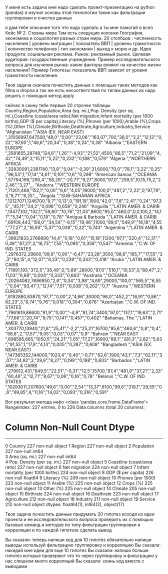 У меня есть задача мне надо сделать проект-презентацию на python (pandas)
я изучил основы этой технологии такие как фильтрации группировки и очистка данных 

я дам тебе описание того что надо сделать а ты мне помогай
я всел Кейс № 2. Страны мира 
Там есть следущие колонки География, экономика и социология разных стран мира.
20 столбцов : численность населения | уровень миграции | показатель ВВП | уровень грамотности | количество телефонов | тип экономики | выход к морю и др.
Идея продукта: социальная реклама.
Рынок: рекламный рынок.
Целевая аудитория: государственные учреждения.
Пример исследовательского вопроса для изучения рынка: какие факторы влияют на качество жизни населения?
Пример Гипотезы: показатель ВВП зависит от уровня грамотности населения.

Твоя задача сначала почистить данные с помощью таких методов как fillna и dropna а так же есть несоответствия по типам данных их надо решить с помощью метод apply 

сейчас я скину тебе первые 20 строчек таблицы
Country,Region,Population,Area (sq. mi.),Pop. Density (per sq. mi.),Coastline (coast/area ratio),Net migration,Infant mortality (per 1000 births),GDP ($ per capita),Literacy (%),Phones (per 1000),Arable (%),Crops (%),Other (%),Climate,Birthrate,Deathrate,Agriculture,Industry,Service
"Afghanistan ","ASIA (EX. NEAR EAST)         ",31056997,647500,"48,0","0,00","23,06","163,07",700,"36,0","3,2","12,13","0,22","87,65",1,"46,6","20,34","0,38","0,24","0,38"
"Albania ","EASTERN EUROPE                     ",3581655,28748,"124,6","1,26","-4,93","21,52",4500,"86,5","71,2","21,09","4,42","74,49",3,"15,11","5,22","0,232","0,188","0,579"
"Algeria ","NORTHERN AFRICA                    ",32930091,2381740,"13,8","0,04","-0,39",31,6000,"70,0","78,1","3,22","0,25","96,53",1,"17,14","4,61","0,101","0,6","0,298"
"American Samoa ","OCEANIA                            ",57794,199,"290,4","58,29","-20,71","9,27",8000,"97,0","259,5",10,15,75,2,"22,46","3,27",,,
"Andorra ","WESTERN EUROPE                     ",71201,468,"152,1","0,00","6,6","4,05",19000,"100,0","497,2","2,22",0,"97,78",3,"8,71","6,25",,,
"Angola ","SUB-SAHARAN AFRICA                 ",12127071,1246700,"9,7","0,13",0,"191,19",1900,"42,0","7,8","2,41","0,24","97,35",,"45,11","24,2","0,096","0,658","0,246"
"Anguilla ","LATIN AMER. & CARIB    ",13477,102,"132,1","59,80","10,76","21,03",8600,"95,0","460,0",0,0,100,2,"14,17","5,34","0,04","0,18","0,78"
"Antigua & Barbuda ","LATIN AMER. & CARIB    ",69108,443,"156,0","34,54","-6,15","19,46",11000,"89,0","549,9","18,18","4,55","77,27",2,"16,93","5,37","0,038","0,22","0,743"
"Argentina ","LATIN AMER. & CARIB    ",39921833,2766890,"14,4","0,18","0,61","15,18",11200,"97,1","220,4","12,31","0,48","87,21",3,"16,73","7,55","0,095","0,358","0,547"
"Armenia ","C.W. OF IND. STATES ",2976372,29800,"99,9","0,00","-6,47","23,28",3500,"98,6","195,7","17,55","2,3","80,15",4,"12,07","8,23","0,239","0,343","0,418"
"Aruba ","LATIN AMER. & CARIB    ",71891,193,"372,5","35,49",0,"5,89",28000,"97,0","516,1","10,53",0,"89,47",2,"11,03","6,68","0,004","0,333","0,663"
"Australia ","OCEANIA                            ",20264082,7686850,"2,6","0,34","3,98","4,69",29000,"100,0","565,5","6,55","0,04","93,41",1,"12,14","7,51","0,038","0,262","0,7"
"Austria ","WESTERN EUROPE                     ",8192880,83870,"97,7","0,00",2,"4,66",30000,"98,0","452,2","16,91","0,86","82,23",3,"8,74","9,76","0,018","0,304","0,678"
"Azerbaijan ","C.W. OF IND. STATES ",7961619,86600,"91,9","0,00","-4,9","81,74",3400,"97,0","137,1","19,63","2,71","77,66",1,"20,74","9,75","0,141","0,457","0,402"
"Bahamas, The ","LATIN AMER. & CARIB    ",303770,13940,"21,8","25,41","-2,2","25,21",16700,"95,6","460,6","0,8","0,4","98,8",2,"17,57","9,05","0,03","0,07","0,9"
"Bahrain ","NEAR EAST                          ",698585,665,"1050,5","24,21","1,05","17,27",16900,"89,1","281,3","2,82","5,63","91,55",1,"17,8","4,14","0,005","0,387","0,608"
"Bangladesh ","ASIA (EX. NEAR EAST)         ",147365352,144000,"1023,4","0,40","-0,71","62,6",1900,"43,1","7,3","62,11","3,07","34,82",2,"29,8","8,27","0,199","0,198","0,603"
"Barbados ","LATIN AMER. & CARIB    ",279912,431,"649,5","22,51","-0,31","12,5",15700,"97,4","481,9","37,21","2,33","60,46",2,"12,71","8,67","0,06","0,16","0,78"
"Belarus ","C.W. OF IND. STATES ",10293011,207600,"49,6","0,00","2,54","13,37",6100,"99,6","319,1","29,55","0,6","69,85",4,"11,16","14,02","0,093","0,316","0,591"

Вот результат метода инфо
<class 'pandas.core.frame.DataFrame'>
RangeIndex: 227 entries, 0 to 226
Data columns (total 20 columns):
 #   Column                              Non-Null Count  Dtype  
---  ------                              --------------  -----  
 0   Country                             227 non-null    object 
 1   Region                              227 non-null    object 
 2   Population                          227 non-null    int64  
 3   Area (sq. mi.)                      227 non-null    int64  
 4   Pop. Density (per sq. mi.)          227 non-null    object 
 5   Coastline (coast/area ratio)        227 non-null    object
 6   Net migration                       224 non-null    object
 7   Infant mortality (per 1000 births)  224 non-null    object
 8   GDP ($ per capita)                  226 non-null    float64
 9   Literacy (%)                        209 non-null    object
 10  Phones (per 1000)                   223 non-null    object
 11  Arable (%)                          225 non-null    object
 12  Crops (%)                           225 non-null    object
 13  Other (%)                           225 non-null    object
 14  Climate                             205 non-null    object
 15  Birthrate                           224 non-null    object
 16  Deathrate                           223 non-null    object
 17  Agriculture                         212 non-null    object
 18  Industry                            211 non-null    object
 19  Service                             212 non-null    object
dtypes: float64(1), int64(2), object(17)

Твоя задача почистить данные придумать 20 гипотез исходя из идеи проекта и ее исследовательского вопроса проверить их с помощью базовых команд и методов по типу фильтрации группировки и корреляции 
и по каждой гипотезе сделать вывод  

Вы сказали:
теперь напиши код для 10 гипотез обязательно напиши выводы
используй фильтрацию группировку и корреляцию
Вы сказали:
накидай мне идеи для еще 10 гипотез
Вы сказали:
напиши больше гипотез которые проверяют что то через группировку и фильтрацию у нас слишком много корреляций 
Вы сказали:
скинь код вместе с выводами